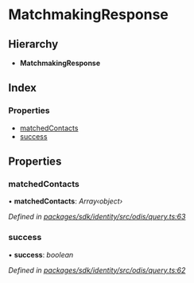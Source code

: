 # MatchmakingResponse

## Hierarchy

* **MatchmakingResponse**

## Index

### Properties

* [matchedContacts](_odis_query_.matchmakingresponse.md#matchedcontacts)
* [success](_odis_query_.matchmakingresponse.md#success)

## Properties

### matchedContacts

• **matchedContacts**: _Array‹object›_

_Defined in_ [_packages/sdk/identity/src/odis/query.ts:63_](https://github.com/celo-org/celo-monorepo/blob/master/packages/sdk/identity/src/odis/query.ts#L63)

### success

• **success**: _boolean_

_Defined in_ [_packages/sdk/identity/src/odis/query.ts:62_](https://github.com/celo-org/celo-monorepo/blob/master/packages/sdk/identity/src/odis/query.ts#L62)

